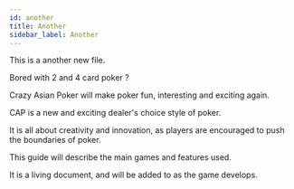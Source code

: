 ```yaml
---
id: another
title: Another
sidebar_label: Another
---
```

This is a another new file.

Bored with 2 and 4 card poker ? 

Crazy Asian Poker will make poker fun, interesting and exciting again.

CAP is a new and exciting dealer's choice style of poker. 

It is all about creativity and innovation, as players are encouraged to push the boundaries of poker.

This guide will describe the main games and features used.

It is a living document, and will be added to as the game develops.
